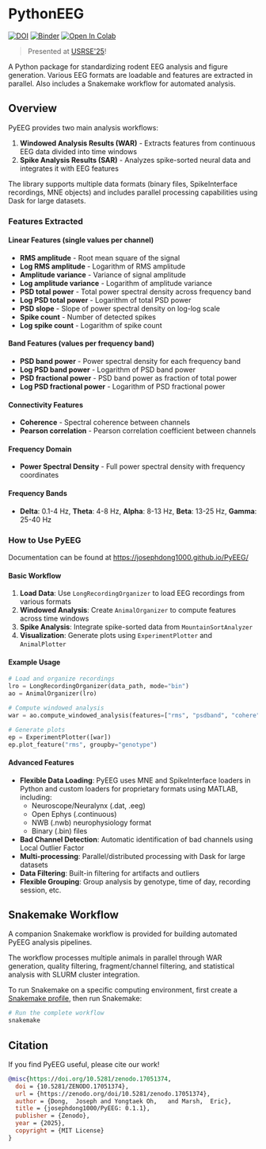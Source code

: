 # PythonEEG

[![DOI](https://zenodo.org/badge/DOI/10.5281/zenodo.15780751.svg)](https://doi.org/10.5281/zenodo.15780751)
[![Binder](https://mybinder.org/badge_logo.svg)](https://mybinder.org/v2/gh/josephdong1000/PyEEG/HEAD) 
[![Open In Colab](https://colab.research.google.com/assets/colab-badge.svg)](https://colab.research.google.com/github/josephdong1000/PyEEG/)

> Presented at [USRSE'25](https://doi.org/10.5281/zenodo.17274681)!

A Python package for standardizing rodent EEG analysis and figure generation. Various EEG formats are loadable and features are extracted in parallel. Also includes a Snakemake workflow for automated analysis.

## Overview

PyEEG provides two main analysis workflows:

1. **Windowed Analysis Results (WAR)** - Extracts features from continuous EEG data divided into time windows
2. **Spike Analysis Results (SAR)** - Analyzes spike-sorted neural data and integrates it with EEG features

The library supports multiple data formats (binary files, SpikeInterface recordings, MNE objects) and includes parallel processing capabilities using Dask for large datasets.

### Features Extracted

#### Linear Features (single values per channel)
- **RMS amplitude** - Root mean square of the signal
- **Log RMS amplitude** - Logarithm of RMS amplitude  
- **Amplitude variance** - Variance of signal amplitude
- **Log amplitude variance** - Logarithm of amplitude variance
- **PSD total power** - Total power spectral density across frequency band
- **Log PSD total power** - Logarithm of total PSD power
- **PSD slope** - Slope of power spectral density on log-log scale
- **Spike count** - Number of detected spikes
- **Log spike count** - Logarithm of spike count

#### Band Features (values per frequency band)
- **PSD band power** - Power spectral density for each frequency band
- **Log PSD band power** - Logarithm of PSD band power
- **PSD fractional power** - PSD band power as fraction of total power
- **Log PSD fractional power** - Logarithm of PSD fractional power

#### Connectivity Features
- **Coherence** - Spectral coherence between channels
- **Pearson correlation** - Pearson correlation coefficient between channels

#### Frequency Domain
- **Power Spectral Density** - Full power spectral density with frequency coordinates

#### Frequency Bands
- **Delta**: 0.1-4 Hz, **Theta**: 4-8 Hz, **Alpha**: 8-13 Hz, **Beta**: 13-25 Hz, **Gamma**: 25-40 Hz

### How to Use PyEEG

Documentation can be found at https://josephdong1000.github.io/PyEEG/

#### Basic Workflow
1. **Load Data**: Use `LongRecordingOrganizer` to load EEG recordings from various formats
2. **Windowed Analysis**: Create `AnimalOrganizer` to compute features across time windows
3. **Spike Analysis**: Integrate spike-sorted data from `MountainSortAnalyzer`
4. **Visualization**: Generate plots using `ExperimentPlotter` and `AnimalPlotter`

#### Example Usage
```python
# Load and organize recordings
lro = LongRecordingOrganizer(data_path, mode="bin")
ao = AnimalOrganizer(lro)

# Compute windowed analysis
war = ao.compute_windowed_analysis(features=["rms", "psdband", "cohere"])

# Generate plots
ep = ExperimentPlotter([war])
ep.plot_feature("rms", groupby="genotype")
```

#### Advanced Features
- **Flexible Data Loading**: PyEEG uses MNE and SpikeInterface loaders in Python and custom loaders for proprietary formats using MATLAB, including:
  - Neuroscope/Neuralynx (.dat, .eeg)
  - Open Ephys (.continuous)
  - NWB (.nwb) neurophysiology format
  - Binary (.bin) files
- **Bad Channel Detection**: Automatic identification of bad channels using Local Outlier Factor
- **Multi-processing**: Parallel/distributed processing with Dask for large datasets
- **Data Filtering**: Built-in filtering for artifacts and outliers
- **Flexible Grouping**: Group analysis by genotype, time of day, recording session, etc.

## Snakemake Workflow

A companion Snakemake workflow is provided for building automated PyEEG analysis pipelines.

The workflow processes multiple animals in parallel through WAR generation, quality filtering, fragment/channel filtering, and statistical analysis with SLURM cluster integration.

To run Snakemake on a specific computing environment, first create a [Snakemake profile](https://github.com/snakemake-profiles/doc), then run Snakemake:

```bash
# Run the complete workflow
snakemake
```


## Citation

If you find PyEEG useful, please cite our work!

```bibtex
@misc{https://doi.org/10.5281/zenodo.17051374,
  doi = {10.5281/ZENODO.17051374},
  url = {https://zenodo.org/doi/10.5281/zenodo.17051374},
  author = {Dong,  Joseph and Yongtaek Oh,   and Marsh,  Eric},
  title = {josephdong1000/PyEEG: 0.1.1},
  publisher = {Zenodo},
  year = {2025},
  copyright = {MIT License}
}
```